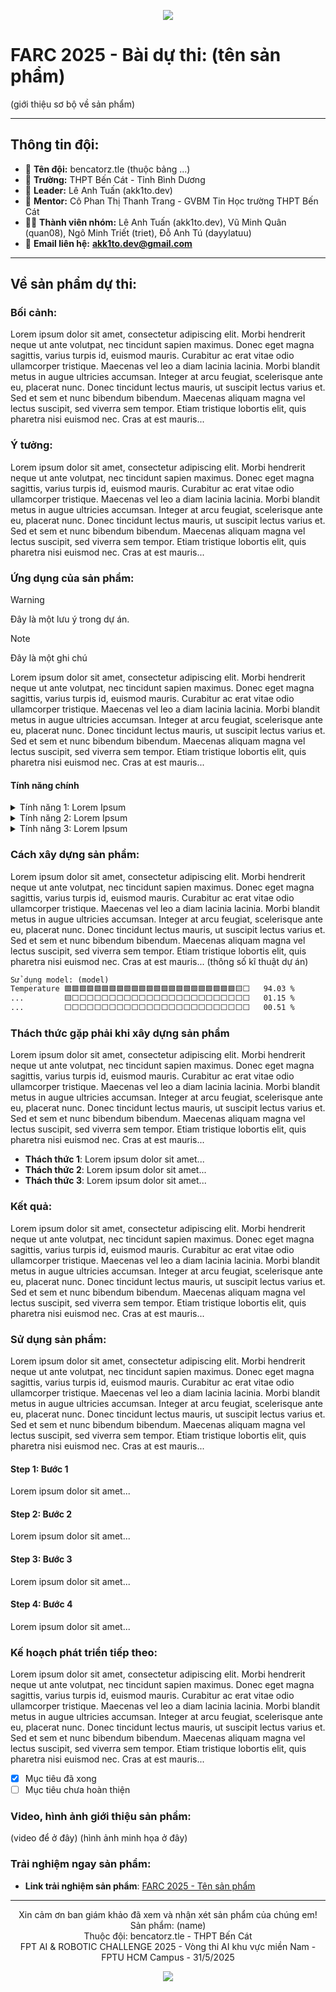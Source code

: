 <p align="center">
  <img src="https://capsule-render.vercel.app/api?type=waving&height=300&color=gradient&text=FARC%202025%20-%20bencatorz.tle-nl-Sản%20phẩm:%20(tên%20sản%20phẩm)&fontAlignY=34&fontSize=50">
</p>

# FARC 2025 - Bài dự thi: (tên sản phẩm)
(giới thiệu sơ bộ về sản phẩm)
***
## Thông tin đội:
* 📑 **Tên đội:** bencatorz.tle (thuộc bảng ...)
* 🏫 **Trường:** THPT Bến Cát - Tỉnh Bình Dương
* 📒 **Leader:** Lê Anh Tuấn (akk1to.dev)
* 👤 **Mentor:** Cô Phan Thị Thanh Trang - GVBM Tin Học trường THPT Bến Cát
* 🧑‍💻 **Thành viên nhóm:** Lê Anh Tuấn (akk1to.dev), Vũ Minh Quân (quan08), Ngô Minh Triết (triet), Đỗ Anh Tú (dayylatuu)
* 📧 **Email liên hệ:** <a href="akk1to.dev@gmail.com">**akk1to.dev@gmail.com**</a>
***
## Về sản phẩm dự thi:
### Bối cảnh:
Lorem ipsum dolor sit amet, consectetur adipiscing elit. Morbi hendrerit neque ut ante volutpat, nec tincidunt sapien maximus. Donec eget magna sagittis, varius turpis id, euismod mauris. Curabitur ac erat vitae odio ullamcorper tristique. Maecenas vel leo a diam lacinia lacinia. Morbi blandit metus in augue ultricies accumsan. Integer at arcu feugiat, scelerisque ante eu, placerat nunc. Donec tincidunt lectus mauris, ut suscipit lectus varius et. Sed et sem et nunc bibendum bibendum. Maecenas aliquam magna vel lectus suscipit, sed viverra sem tempor. Etiam tristique lobortis elit, quis pharetra nisi euismod nec. Cras at est mauris...
### Ý tưởng:
Lorem ipsum dolor sit amet, consectetur adipiscing elit. Morbi hendrerit neque ut ante volutpat, nec tincidunt sapien maximus. Donec eget magna sagittis, varius turpis id, euismod mauris. Curabitur ac erat vitae odio ullamcorper tristique. Maecenas vel leo a diam lacinia lacinia. Morbi blandit metus in augue ultricies accumsan. Integer at arcu feugiat, scelerisque ante eu, placerat nunc. Donec tincidunt lectus mauris, ut suscipit lectus varius et. Sed et sem et nunc bibendum bibendum. Maecenas aliquam magna vel lectus suscipit, sed viverra sem tempor. Etiam tristique lobortis elit, quis pharetra nisi euismod nec. Cras at est mauris...
### Ứng dụng của sản phẩm:
> [!WARNING]
> Đây là một lưu ý trong dự án.

> [!Note]
> Đây là một ghi chú

Lorem ipsum dolor sit amet, consectetur adipiscing elit. Morbi hendrerit neque ut ante volutpat, nec tincidunt sapien maximus. Donec eget magna sagittis, varius turpis id, euismod mauris. Curabitur ac erat vitae odio ullamcorper tristique. Maecenas vel leo a diam lacinia lacinia. Morbi blandit metus in augue ultricies accumsan. Integer at arcu feugiat, scelerisque ante eu, placerat nunc. Donec tincidunt lectus mauris, ut suscipit lectus varius et. Sed et sem et nunc bibendum bibendum. Maecenas aliquam magna vel lectus suscipit, sed viverra sem tempor. Etiam tristique lobortis elit, quis pharetra nisi euismod nec. Cras at est mauris...

#### Tính năng chính

<details>
<summary>Tính năng 1: Lorem Ipsum</summary>
Lorem ipsum dolor sit amet, consectetur adipiscing elit...
</details>

<details>
<summary>Tính năng 2: Lorem Ipsum</summary>
Lorem ipsum dolor sit amet, consectetur adipiscing elit...
</details>

<details>
<summary>Tính năng 3: Lorem Ipsum</summary>
Lorem ipsum dolor sit amet, consectetur adipiscing elit...
</details>

### Cách xây dựng sản phẩm:
Lorem ipsum dolor sit amet, consectetur adipiscing elit. Morbi hendrerit neque ut ante volutpat, nec tincidunt sapien maximus. Donec eget magna sagittis, varius turpis id, euismod mauris. Curabitur ac erat vitae odio ullamcorper tristique. Maecenas vel leo a diam lacinia lacinia. Morbi blandit metus in augue ultricies accumsan. Integer at arcu feugiat, scelerisque ante eu, placerat nunc. Donec tincidunt lectus mauris, ut suscipit lectus varius et. Sed et sem et nunc bibendum bibendum. Maecenas aliquam magna vel lectus suscipit, sed viverra sem tempor. Etiam tristique lobortis elit, quis pharetra nisi euismod nec. Cras at est mauris...
(thông số kĩ thuật dự án)
```txt
Sử dụng model: (model)
Temperature 🟩🟩🟩🟩🟩🟩🟩🟩🟩🟩🟩🟩🟩🟩🟩🟩🟩🟩🟩🟩🟩🟩🟩🟨⬜   94.03 %
...         🟨⬜⬜⬜⬜⬜⬜⬜⬜⬜⬜⬜⬜⬜⬜⬜⬜⬜⬜⬜⬜⬜⬜⬜⬜   01.15 %
...         ⬜⬜⬜⬜⬜⬜⬜⬜⬜⬜⬜⬜⬜⬜⬜⬜⬜⬜⬜⬜⬜⬜⬜⬜⬜   00.51 %
```
### Thách thức gặp phải khi xây dựng sản phẩm
Lorem ipsum dolor sit amet, consectetur adipiscing elit. Morbi hendrerit neque ut ante volutpat, nec tincidunt sapien maximus. Donec eget magna sagittis, varius turpis id, euismod mauris. Curabitur ac erat vitae odio ullamcorper tristique. Maecenas vel leo a diam lacinia lacinia. Morbi blandit metus in augue ultricies accumsan. Integer at arcu feugiat, scelerisque ante eu, placerat nunc. Donec tincidunt lectus mauris, ut suscipit lectus varius et. Sed et sem et nunc bibendum bibendum. Maecenas aliquam magna vel lectus suscipit, sed viverra sem tempor. Etiam tristique lobortis elit, quis pharetra nisi euismod nec. Cras at est mauris...
* **Thách thức 1**: Lorem ipsum dolor sit amet...
* **Thách thức 2**: Lorem ipsum dolor sit amet...
* **Thách thức 3**: Lorem ipsum dolor sit amet...
### Kết quả:
Lorem ipsum dolor sit amet, consectetur adipiscing elit. Morbi hendrerit neque ut ante volutpat, nec tincidunt sapien maximus. Donec eget magna sagittis, varius turpis id, euismod mauris. Curabitur ac erat vitae odio ullamcorper tristique. Maecenas vel leo a diam lacinia lacinia. Morbi blandit metus in augue ultricies accumsan. Integer at arcu feugiat, scelerisque ante eu, placerat nunc. Donec tincidunt lectus mauris, ut suscipit lectus varius et. Sed et sem et nunc bibendum bibendum. Maecenas aliquam magna vel lectus suscipit, sed viverra sem tempor. Etiam tristique lobortis elit, quis pharetra nisi euismod nec. Cras at est mauris...
### Sử dụng sản phẩm:
Lorem ipsum dolor sit amet, consectetur adipiscing elit. Morbi hendrerit neque ut ante volutpat, nec tincidunt sapien maximus. Donec eget magna sagittis, varius turpis id, euismod mauris. Curabitur ac erat vitae odio ullamcorper tristique. Maecenas vel leo a diam lacinia lacinia. Morbi blandit metus in augue ultricies accumsan. Integer at arcu feugiat, scelerisque ante eu, placerat nunc. Donec tincidunt lectus mauris, ut suscipit lectus varius et. Sed et sem et nunc bibendum bibendum. Maecenas aliquam magna vel lectus suscipit, sed viverra sem tempor. Etiam tristique lobortis elit, quis pharetra nisi euismod nec. Cras at est mauris...

#### Step 1: Bước 1
Lorem ipsum dolor sit amet...

#### Step 2: Bước 2
Lorem ipsum dolor sit amet...

#### Step 3: Bước 3
Lorem ipsum dolor sit amet...

#### Step 4: Bước 4
Lorem ipsum dolor sit amet...

### Kế hoạch phát triển tiếp theo:
Lorem ipsum dolor sit amet, consectetur adipiscing elit. Morbi hendrerit neque ut ante volutpat, nec tincidunt sapien maximus. Donec eget magna sagittis, varius turpis id, euismod mauris. Curabitur ac erat vitae odio ullamcorper tristique. Maecenas vel leo a diam lacinia lacinia. Morbi blandit metus in augue ultricies accumsan. Integer at arcu feugiat, scelerisque ante eu, placerat nunc. Donec tincidunt lectus mauris, ut suscipit lectus varius et. Sed et sem et nunc bibendum bibendum. Maecenas aliquam magna vel lectus suscipit, sed viverra sem tempor. Etiam tristique lobortis elit, quis pharetra nisi euismod nec. Cras at est mauris...

- [x] Mục tiêu đã xong
- [ ] Mục tiêu chưa hoàn thiện

### Video, hình ảnh giới thiệu sản phẩm:
(video để ở đây)
(hình ảnh minh họa ở đây)

### Trải nghiệm ngay sản phẩm:
* **Link trải nghiệm sản phẩm**: [FARC 2025 - Tên sản phẩm](https://example.com)

***

<p align="center">
  Xin cảm ơn ban giám khảo đã xem và nhận xét sản phẩm của chúng em!<br>
  Sản phẩm: (name)<br>
  Thuộc đội: bencatorz.tle - THPT Bến Cát<br>
  FPT AI & ROBOTIC CHALLENGE 2025 - Vòng thi AI khu vực miền Nam - FPTU HCM Campus - 31/5/2025
</p>

<p align="center">
  <img src="https://capsule-render.vercel.app/api?type=wave&color=gradient&height=150&section=footer">
</p>
